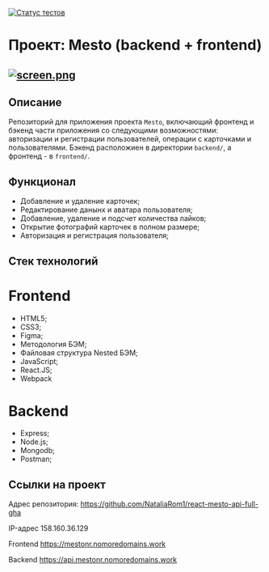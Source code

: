 [![Статус тестов](../../actions/workflows/tests.yml/badge.svg)](../../actions/workflows/tests.yml)

# Проект: Mesto (backend + frontend)


## [![screen.png](https://i.postimg.cc/bJPSzX1T/screen.png)](https://github.com/NataliaRom1//react-mesto-api-full-gha)


## **Описание**
Репозиторий для приложения проекта `Mesto`, включающий фронтенд и бэкенд части приложения со следующими возможностями: авторизации и регистрации пользователей, операции с карточками и пользователями. Бэкенд расположиен в директории `backend/`, а фронтенд - в `frontend/`. 


## **Функционал**

- Добавление и удаление карточек;
- Редактирование данынх и аватара пользователя;
- Добавление, удаление и подсчет количества лайков;
- Открытие фотографий карточек в полном размере;
- Авторизация и регистрация пользователя;

## **Стек технологий**

# Frontend

- HTML5;
- CSS3;
- Figma;
- Методология БЭМ;
- Файловая структура Nested БЭМ;
- JavaScript;
- React.JS;
- Webpack

# Backend

- Express;
- Node.js;
- Mongodb;
- Postman;

## Ссылки на проект

Адрес репозитория: https://github.com/NataliaRom1/react-mesto-api-full-gha

IP-адрес 158.160.36.129

Frontend https://mestonr.nomoredomains.work

Backend https://api.mestonr.nomoredomains.work

